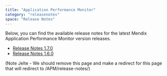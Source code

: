 ```yaml
---
title: "Application Performance Monitor"
category: "releasenotes"
space: "Release Notes"
---
```

Below, you can find the available release notes for the latest Mendix Application Performance Monitor version releases.

*   [Release Notes 1.7.0](https://world.mendix.com/display/APM/Release+Notes+1.7.0)
*   [Release Notes 1.6.0](https://world.mendix.com/display/APM/Release+Notes+1.6.0)

(Note Jelte - We should remove this page and make a redirect for this page that will redirect to /APM/release-notes/)
